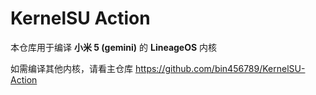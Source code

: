 # KernelSU Action

本仓库用于编译 **小米 5 (gemini)** 的 **LineageOS** 内核

如需编译其他内核，请看主仓库 <https://github.com/bin456789/KernelSU-Action>
